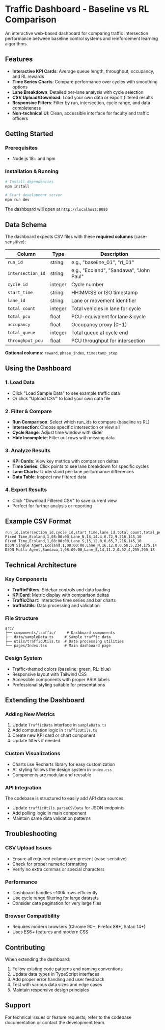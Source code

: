 # Traffic Dashboard - Baseline vs RL Comparison

An interactive web-based dashboard for comparing traffic intersection performance between baseline control systems and reinforcement learning algorithms.

## Features

- **Interactive KPI Cards**: Average queue length, throughput, occupancy, and RL rewards
- **Time Series Charts**: Compare performance over cycles with smoothing options
- **Lane Breakdown**: Detailed per-lane analysis with cycle selection
- **CSV Upload/Download**: Load your own data or export filtered results
- **Responsive Filters**: Filter by run, intersection, cycle range, and data completeness
- **Non-technical UI**: Clean, accessible interface for faculty and traffic officers

## Getting Started

### Prerequisites
- Node.js 18+ and npm

### Installation & Running

```bash
# Install dependencies
npm install

# Start development server
npm run dev
```

The dashboard will open at `http://localhost:8080`

## Data Schema

The dashboard expects CSV files with these **required columns** (case-sensitive):

| Column | Type | Description |
|--------|------|-------------|
| `run_id` | string | e.g., "baseline_01", "rl_01" |
| `intersection_id` | string | e.g., "Ecoland", "Sandawa", "John Paul" |
| `cycle_id` | integer | Cycle number |
| `start_time` | string | HH:MM:SS or ISO timestamp |
| `lane_id` | string | Lane or movement identifier |
| `total_count` | integer | Total vehicles in lane for cycle |
| `total_pcu` | float | PCU-equivalent for lane & cycle |
| `occupancy` | float | Occupancy proxy (0-1) |
| `total_queue` | integer | Total queue at cycle end |
| `throughput_pcu` | float | PCU throughput for intersection |

**Optional columns**: `reward`, `phase_index`, `timestamp_step`

## Using the Dashboard

### 1. Load Data
- Click "Load Sample Data" to see example traffic data
- Or click "Upload CSV" to load your own data file

### 2. Filter & Compare
- **Run Comparison**: Select which run_ids to compare (baseline vs RL)
- **Intersection**: Choose specific intersection or view all
- **Cycle Range**: Adjust time window with slider
- **Hide Incomplete**: Filter out rows with missing data

### 3. Analyze Results
- **KPI Cards**: View key metrics with comparison deltas
- **Time Series**: Click points to see lane breakdown for specific cycles
- **Lane Charts**: Understand per-lane performance differences
- **Data Table**: Inspect raw filtered data

### 4. Export Results
- Click "Download Filtered CSV" to save current view
- Perfect for further analysis or reporting

## Example CSV Format

```csv
run_id,intersection_id,cycle_id,start_time,lane_id,total_count,total_pcu,occupancy,total_queue,throughput_pcu,passenger_throughput,jeepney_throughput
Fixed Time,Ecoland,1,08:00:00,Lane_N,18,14.4,0.72,9,216,145,10
Fixed Time,Ecoland,1,08:00:00,Lane_S,15,12.0,0.65,7,216,145,10
D3QN Single Agent,Ecoland,1,08:00:00,Lane_N,16,12.8,0.58,5,234,175,14
D3QN Multi Agent,Sandawa,1,08:00:00,Lane_S,14,11.2,0.52,4,255,205,18
```

## Technical Architecture

### Key Components
- **TrafficFilters**: Sidebar controls and data loading
- **KPICard**: Metric display with comparison deltas
- **TrafficChart**: Interactive time series and bar charts
- **trafficUtils**: Data processing and validation

### File Structure
```
src/
├── components/traffic/     # Dashboard components
├── data/sampleData.ts     # Sample traffic data
├── utils/trafficUtils.ts  # Data processing utilities
└── pages/Index.tsx        # Main dashboard page
```

### Design System
- Traffic-themed colors (baseline: green, RL: blue)
- Responsive layout with Tailwind CSS
- Accessible components with proper ARIA labels
- Professional styling suitable for presentations

## Extending the Dashboard

### Adding New Metrics
1. Update `TrafficData` interface in `sampleData.ts`
2. Add computation logic in `trafficUtils.ts`
3. Create new KPI card or chart component
4. Update filters if needed

### Custom Visualizations
- Charts use Recharts library for easy customization
- All styling follows the design system in `index.css`
- Components are modular and reusable

### API Integration
The codebase is structured to easily add API data sources:
- Update `trafficUtils.parseCSVData` for JSON endpoints
- Add polling logic in main component
- Maintain same data validation patterns

## Troubleshooting

### CSV Upload Issues
- Ensure all required columns are present (case-sensitive)
- Check for proper numeric formatting
- Verify no extra commas or special characters

### Performance
- Dashboard handles ~100k rows efficiently
- Use cycle range filtering for large datasets
- Consider data pagination for very large files

### Browser Compatibility
- Requires modern browsers (Chrome 90+, Firefox 88+, Safari 14+)
- Uses ES6+ features and modern CSS

## Contributing

When extending the dashboard:
1. Follow existing code patterns and naming conventions
2. Update data types in TypeScript interfaces
3. Add proper error handling and user feedback
4. Test with various data sizes and edge cases
5. Maintain responsive design principles

## Support

For technical issues or feature requests, refer to the codebase documentation or contact the development team.